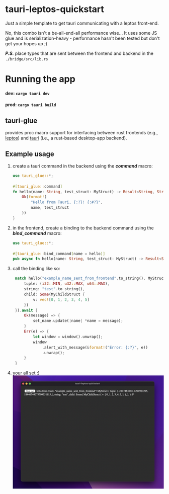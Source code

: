 # tauri-leptos-quickstart
Just a simple template to get tauri communicating with a leptos front-end.

No, this combo isn't a be-all-end-all performance wise... It uses some JS glue and is serialization-heavy - performance hasn't been tested but don't get your hopes up ;)

***P.S.*** place types that are sent between the frontend and backend in the ```./bridge/src/lib.rs```

# Running the app
#### dev: ```cargo tauri dev```
#### prod: ```cargo tauri build```

## tauri-glue
provides proc macro support for interfacing between rust frontends (e.g., [leptos](https://github.com/gbj/leptos)) and [tauri](https://github.com/tauri-apps/tauri) (i.e., a rust-based desktop-app backend).

## Example usage
1. create a tauri command in the backend using the ***command*** macro:
   ```rust
   use tauri_glue::*;

   #[tauri_glue::command]
   fn hello(name: String, test_struct: MyStruct) -> Result<String, String> {
       Ok(format!(
           "Hello from Tauri, {:?}! {:#?}",
           name, test_struct
       ))
   }
   ```
2. in the frontend, create a binding to the backend command using the ***bind_command*** macro:
   ```rust
   use tauri_glue::*;

   #[tauri_glue::bind_command(name = hello)]
   pub async fn hello(name: String, test_struct: MyStruct) -> Result<String, String>;
   ```
3. call the binding like so:
   ```rust
    match hello("example_name_sent_from_frontend".to_string(), MyStruct { 
        tuple: (i32::MIN, u32::MAX, u64::MAX), 
        string: "test".to_string(),
        child: Some(MyChildStruct {
            v: vec![0, 1, 2, 3, 4, 5]
        })
    }).await {
        Ok(message) => {
            set_name.update(|name| *name = message);
        }
        Err(e) => {
            let window = window().unwrap();
            window
                .alert_with_message(&format!("Error: {:?}", e))
                .unwrap();
        }
    }
   ```
4. your all set :)
   ![example](./example.png)
